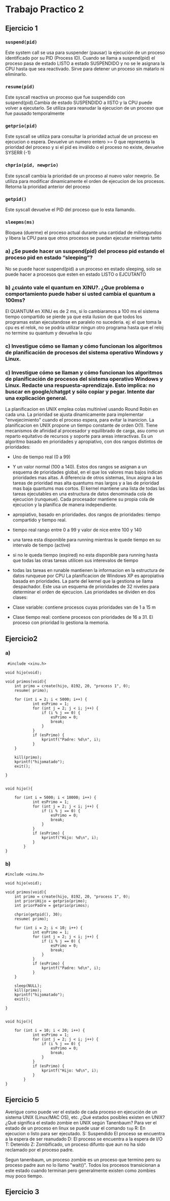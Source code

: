 # Trabajo Practico 2
## Ejercicio 1
### `suspend(pid)`
Este system call se usa para suspender (pausar) la ejecución de un proceso identificado por su PID (Process ID). Cuando se llama a suspend(pid) el proceso pasa de estado LISTO a estado 
SUSPENDIDO y no se le asignara la CPU hasta que sea reactivado. Sirve para detener un proceso sin matarlo ni eliminarlo.
### `resume(pid)`
Este syscall reactiva un proceso que fue suspendido con suspend(pid).Cambia de estado SUSPENDIDO a lISTO y la CPU puede volver a ejecutarlo. Se utiliza para reanudar la ejecucion de un proceso que fue pausado temporalmente
### `getprio(pid)`
Este syscall se utiliza para consultar la prioridad actual de un proceso en ejecucion o espera. Devuelve un numero entero >= 0 que representa la prioridad del proceso y si el pid es inválido o el proceso no existe, devuelve SYSERR (-1)
### `chprio(pid, newprio)`
Este syscall cambia la prioridad de un proceso al nuevo valor newprio. Se utiliza para modificar dinamicamente el orden de ejecucion de los procesos. Retorna la prioridad anterior del proceso
### `getpid()`
Este syscall devuelve el PID del proceso que lo esta llamando.
### `sleepms(ms)`
Bloquea (duerme) el proceso actual durante una cantidad de milisegundos y libera la CPU para que otros procesos se puedan ejecutar mientras tanto 


### a)  ¿Se puede hacer un suspend(pid) del proceso pid estando el proceso pid en estado “sleeping”?
No se puede hacer suspend(pid) a un proceso en estado sleeping, solo se puede hacer a procesos que esten en estado LISTO o EJCUTANTO

### b) ¿cuánto vale el quantum en XINU?. ¿Que problema o comportamiento puede haber si usted cambia el quantum a 100ms?
El QUANTUM en XINU es de 2 ms, si lo cambiaramos a 100 ms el sistema tiempo compartido se pierde ya que esta ilusion de que todos los programas estan ejecutandose en paralelo no sucederia. ej: el que toma la cpu es el relok, no se podria utilizar ningun otro programa hasta que el reloj no termine su quantum y devuelva la cpu
### c) Investigue cómo se llaman y cómo funcionan los algoritmos de planificación de procesos del sistema operativo Windows y Linux.  

### c) Investigue cómo se llaman y cómo funcionan los algoritmos de planificación de procesos del sistema operativo Windows y Linux. Redacte una respuesta-aprendizaje. Esto implica: no buscar en google/chatgpt y sólo copiar y pegar. Intente dar una explicación general.
La planificacion en UNIX emplea colas multinivel usando Round Robin en cada una. La prioridad se ajusta dinamicamente para implementar "envejecimiento" cuando el proceso espera, para evitar la inanicion.
La planificacion en UNIX propone un tiempo constante de orden O(1). Tiene mecanismos de afinidad al procesador y equilibrado de carga, asu como un reparto equitativo de recursos y soporte para areas interactivas.
Es un algoritmo basado en prioridades y apropiativo, con dos rangos distintos de prioridades:
- Uno de tiempo real (0 a 99)
- Y un valor normal (100 a 140).
Estos dos rangos se asignan a un esquema de prioridades global, en el que los valores mas bajos indican prioridades mas altas.
A diferencia de otros sistemas, linux asigna a las tareas de prioridad mas alta quantums mas largos y a las de prioridad mas baja quantums mas cortos.
El kernel mantiene una lista de todas las tareas ejecutables en una estructura de datos denominada cola de ejecucion (runqueue). Cada procesador mantiene su propia cola de ejecucion y la planifica de manera independiente.

- apropiativo, basado en prioridades. dos rangos de prioridades: tiempo compartido y tiempo real.
- tiempo real rango entre 0 a 99 y valor de nice entre 100 y 140
- una tarea esta disponible para running mientras le quede tiempo en su intervalo de tiempo (active)
- si no le queda tiempo (expired) no esta disponible para running hasta que todas las otras tareas utilicen sus interevalos de tiempo
- todas las tareas en runable mantienen la informacion en la estructura de datos runqueue por CPU
La planificacion de Windows XP es apropiativa basada en prioridades. La parte del kernel que la gestiona se llama despachador. Este usa un esquema de prioridades de 32 niveles para determinar el orden de ejecucion. Las prioridades se dividen en dos clases:
- Clase variable: contiene procesos cuyas prioridades van de 1 a 15 m
- Clase tiempo real: contiene procesos con prioridades de 16 a 31. El proceso con prioridad lo gestiona la memoria.




## Ejercicio2
### a) 
```
 #include <xinu.h>

void hijo(void);

void primos(void){
    int primo = create(hijo, 8192, 20, "process 1", 0);
    resume( primo);

    for (int i = 2; i < 5000; i++) {
            int esPrimo = 1;
            for (int j = 2; j < i; j++) {
                if (i % j == 0) {
                    esPrimo = 0;
                    break;
                }
            }
            if (esPrimo) {
                kprintf("Padre: %d\n", i);
            }
    }

    kill(primo);
    kprintf("hijomatado");
    exit();
	
}


void hijo(){
    
    for (int i = 5000; i < 10000; i++) {
            int esPrimo = 1;
            for (int j = 2; j < i; j++) {
                if (i % j == 0) {
                    esPrimo = 0;
                    break;
                }
            }
            if (esPrimo) {
                kprintf("Hijo: %d\n", i);
            }
        }
}
```

### b) 


```
#include <xinu.h>

void hijo(void);

void primos(void){
    int primo = create(hijo, 8192, 20, "process 1", 0);
    int prioriHijo = getprio(primo);
    int priorPadre = getprio(primos);
    
    chprio(getpid(), 30);
    resume( primo);

    for (int i = 2; i < 10; i++) {
            int esPrimo = 1;
            for (int j = 2; j < i; j++) {
                if (i % j == 0) {
                    esPrimo = 0;
                    break;
                }
            }
            if (esPrimo) {
                kprintf("Padre: %d\n", i);
            }
    }

    sleep(NULL);
    kill(primo);
    kprintf("hijomatado");
    exit();
	
}


void hijo(){
    
    for (int i = 10; i < 20; i++) {
            int esPrimo = 1;
            for (int j = 2; j < i; j++) {
                if (i % j == 0) {
                    esPrimo = 0;
                    break;
                }
            }
            if (esPrimo) {
                kprintf("Hijo: %d\n", i);
            }
        }
}
```

## Ejercicio 5
Averigue como puede ver el estado de cada proceso en ejecución de un sistema UNIX (Linux/MAC OS), etc. ¿Qué estados posibles existen en UNIX? ¿Qué significa el estado zombie en UNIX según Tanenbaum?
Para ver el estado de un proceso en linux se puede usar el comando `top`
R: En ejecucion o listo para ser ejecutado.
S: Suspendido El proceso se encuentra a la espera de ser reanudado
D: El proceso se encuentra a la espera de I/O
T: Detenido
Z: Zombificado, un proceso difunto que aun no ha sido reclamado por el proceso padre.

Segun tanenbaum, un proceso zombie es un proceso que termino pero su proceso padre aun no lo llamo "wait()". Todos los procesos transicionan a este estado cuando terminan pero generalmente existen como zombies muy poco tiempo.


## Ejercicio 3


